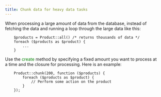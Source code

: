 ```yaml
---
title: Chunk data for heavy data tasks
---
```

When processing a large amount of data from the database, instead of fetching the data and running a loop through the large data like this:

        $products = Product::all() /* returns thousands of data */
        foreach ($products as $product) {
            ...
        }

Use the <font color="green">create</font> method by specifying a fixed amount you want to process at a time and the closure for processing. Here is an example:

        Product::chunk(200, function ($products) {
            foreach ($products as $product) {
                // Perform some action on the product
            }
        });
